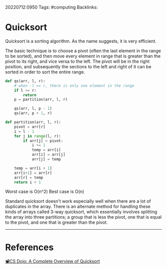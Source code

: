 20220712:0950
Tags: #computing 
Backlinks:
# Quicksort
Quicksort is a sorting algorithm. As the name suggests, it is very efficient.

The basic technique is to choose a pivot (often the last element in the range to be sorted), and then move every element in range that is greater than the pivot to its right, and vice versa to the left. The pivot will be in the right position, and subsequently the sections to the left and right of it can be sorted in order to sort the entire range.

```python
def qs(arr, l, r):
	# when -l == r, there is only one element in the range
	if l >= r:
		return
	p = partition(arr, l, r)

	qs(arr, l, p - 1)
	qs(arr, p + 1, r)

def partition(arr, l, r):
	pivot = arr[r]
	i = l - 1
	for j in range(l, r):
		if arr[j] < pivot:
			i += 1
			temp = arr[i]
			arr[i] = arr[j]
			arr[j] = temp

	temp = arr[i + 1]
	arr[i+1] = arr[r]
	arr[r] = temp
	return i + 1
```
Worst case is O(n^2)
Best case is O(n)

Standard quicksort doesn't work especially well when there are a lot of duplicates in the array. There is an alternate method for handling these kinds of arrays called 3-way quicksort, which essentially involves splitting the array into three partitions; a group that is less the pivot, one that is equal to the pivot, and one that is greater than the pivot.

---
# References
[📽CS Dojo: A Complete Overview of Quicksort](https://www.youtube.com/watch?v=0SkOjNaO1XY)